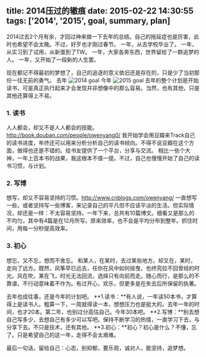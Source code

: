 title: 2014压过的辙痕
date: 2015-02-22 14:30:55
tags: ['2014', '2015', goal, summary, plan]
---
2014过去2个月有余，才回过神来做一下去年的总结。自己的拖延症也是厉害，此时也希望不会太晚。不过，好歹也才刚过春节。
一年，从去学校毕业了。
一年，从实习到了试用，从新蛋到了TW。
一年，大家各奔东西，世界留给了一群追梦的人。
一年，又开始了一段新的人生罢。

现在都记不得最初的梦想了，自己的追逐的意义依旧还是存在的，只是少了当初那份一往无前的勇气。
去年
![2014 goal](/images/goal_2014.png)
今年
![2015 goal](/images/goal_2015.png)
去年的整个计划是开始读书，可是真正执行起来才会发现并非想像中的那么容易。当然，也有其他，只是其他还算得上不易。
### 1. 读书
人人都会，却又不是人人都会的技能。http://book.douban.com/people/owenyang0/
我开始学会用豆瓣来Track自己的读书进度，年终还可以用来分析分析自己的读书倾向。不得不说豆瓣在这个方面，做得也还是不错的。给书友提供了一个平台，分享与交流。
相比一些个大神，一年上百本书的战果，我这根本不值一提。不过，自己也慢慢开始了自己的读书习惯，与计划。
### 2. 写博
想写，却又不容易坚持的习惯。http://www.cnblogs.com/owenyang/
一直想写一些，或者坚持写一些博客，来记录自己的平凡但不应该平淡的生活。但实际情况，却还是一样：不太容易坚持。一年下来，总共有10篇博文。细看又是那么的不均匀，其中有4篇是在12月所写。原来效率，也不会是平均分布到整年。抓住时间，用每一分秒提高效率。
### 3. 初心
想忘，又不忘，想而不舍忘。
和某人，在某时，去过某些地方。却又在，某时，走向了远方。既然，风筝早已远去，任你在风中如何摇曳，也终究拉不回曾经的时光。风在吹，某在飞，时光无法回流，选择只有向前而走。随心而行，是那么的不靠谱，不行动意味着不作为。有过开心，欢乐，但更多是在失去后所保留的执著。

去年也成往事，还是今年的计划吧。
**1.读书：**有人说，一年读50本书，才算得上是读书人。粗算一下，一周就得读一本，想想压力也是挺大的。去年一年的时间，也才20本。第二年，也别过分高估自己。今年30本吧。
**2.写博：**别去想自己写多少，去想自己有多少可以写吧。保持不断学习的热情，一直学习下去，与分享下去。不只是技术，还有其他。
**3.初心：**初心？初心是什么？不懂，忘了。只是希望自己的这一年，走得不会太艰难。

最后一句话，留给自己：心态，别抑郁，要乐观，诚对人，能坚持，追梦想。
